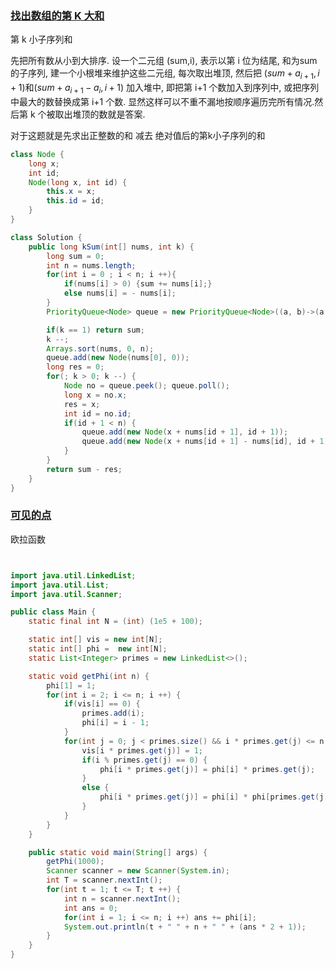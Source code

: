 ### [找出数组的第 K 大和](https://leetcode.cn/problems/find-the-k-sum-of-an-array/)

第 k 小子序列和

先把所有数从小到大排序.
设一个二元组 (sum,i), 表示以第 i 位为结尾, 和为sum 的子序列, 建一个小根堆来维护这些二元组, 每次取出堆顶, 然后把 $(sum+a_{i+1},i+1)$和$(sum+a_{i+1}−a_i,i+1)$ 加入堆中, 即把第 i+1 个数加入到序列中, 或把序列中最大的数替换成第 i+1 个数. 显然这样可以不重不漏地按顺序遍历完所有情况.然后第 k 个被取出堆顶的数就是答案.



对于这题就是先求出正整数的和 减去 绝对值后的第k小子序列的和

```java
class Node {
    long x;
    int id;
    Node(long x, int id) {
        this.x = x;
        this.id = id;
    }
}

class Solution {
    public long kSum(int[] nums, int k) {
        long sum = 0;
        int n = nums.length;
        for(int i = 0 ; i < n; i ++){
            if(nums[i] > 0) {sum += nums[i];}
            else nums[i] = - nums[i];
        }
        PriorityQueue<Node> queue = new PriorityQueue<Node>((a, b)->(a.x - b.x > 0 ? 1 : -1));

        if(k == 1) return sum;
        k --;
        Arrays.sort(nums, 0, n);
        queue.add(new Node(nums[0], 0));
        long res = 0;
        for(; k > 0; k --) {
            Node no = queue.peek(); queue.poll();
            long x = no.x;
            res = x;
            int id = no.id;
            if(id + 1 < n) {
                queue.add(new Node(x + nums[id + 1], id + 1));
                queue.add(new Node(x + nums[id + 1] - nums[id], id + 1));
            }
        }
        return sum - res;
    }
}
```

### [可见的点](https://www.acwing.com/problem/content/203/)

欧拉函数

```java


import java.util.LinkedList;
import java.util.List;
import java.util.Scanner;

public class Main {
    static final int N = (int) (1e5 + 100);

    static int[] vis = new int[N];
    static int[] phi =  new int[N];
    static List<Integer> primes = new LinkedList<>();

    static void getPhi(int n) {
        phi[1] = 1;
        for(int i = 2; i <= n; i ++) {
            if(vis[i] == 0) {
                primes.add(i);
                phi[i] = i - 1;
            }
            for(int j = 0; j < primes.size() && i * primes.get(j) <= n; j ++) {
                vis[i * primes.get(j)] = 1;
                if(i % primes.get(j) == 0) {
                    phi[i * primes.get(j)] = phi[i] * primes.get(j);
                }
                else {
                    phi[i * primes.get(j)] = phi[i] * phi[primes.get(j)];
                }
            }
        }
    }

    public static void main(String[] args) {
        getPhi(1000);
        Scanner scanner = new Scanner(System.in);
        int T = scanner.nextInt();
        for(int t = 1; t <= T; t ++) {
            int n = scanner.nextInt();
            int ans = 0;
            for(int i = 1; i <= n; i ++) ans += phi[i];
            System.out.println(t + " " + n + " " + (ans * 2 + 1));
        }
    }
}


```



